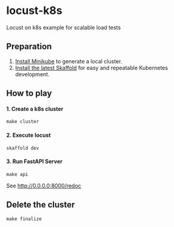 # locust-k8s
Locust on k8s example for scalable load tests

## Preparation
1. [Install Minikube](https://minikube.sigs.k8s.io/docs/start/) to generate a local cluster.
2. [Install the latest Skaffold](https://github.com/GoogleContainerTools/skaffold/releases) for easy and repeatable Kubernetes development.

## How to play

#### 1. Create a k8s cluster
```
make cluster
```

#### 2. Execute locust
```
skaffold dev
```

#### 3. Run FastAPI Server
```
make api
```

See http://0.0.0.0:8000/redoc

## Delete the cluster
```
make finalize
```
